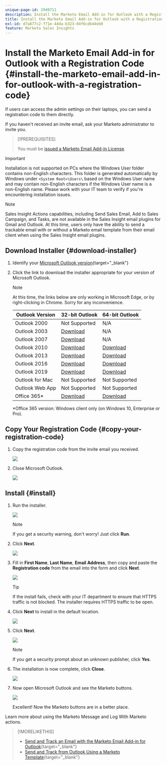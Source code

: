 ```yaml
---
unique-page-id: 2949711
description: Install the Marketo Email Add-in for Outlook with a Registration Code - Marketo Docs - Product Documentation
title: Install the Marketo Email Add-in for Outlook with a Registration Code
exl-id: d7a877c2-f71e-44da-b323-04f6cdb44eb0
feature: Marketo Sales Insights
---
```

# Install the Marketo Email Add-in for Outlook with a Registration Code {#install-the-marketo-email-add-in-for-outlook-with-a-registration-code}

If users can access the admin settings on their laptops, you can send a registration code to them directly.

If you haven't received an invite email, ask your Marketo administrator to invite you.

>[!PREREQUISITES]
>
>You must be [issued a Marketo Email Add-in License](/help/marketo/product-docs/marketo-sales-insight/msi-outlook-plugin/issue-a-marketo-email-add-in-license.md).

>[!IMPORTANT]
>
>Installation is not supported on PCs where the Windows User folder contains non-English characters. This folder is generated automatically by Windows under `<System Root>\Users\` based on the Windows User name and may contain non-English characters if the Windows User name is a non-English name. Please work with your IT team to verify if you're encountering installation issues.

>[!NOTE]
>
>Sales Insight Actions capabilities, including Send Sales Email, Add to Sales Campaign, and Tasks, are not available in the Sales Insight email plugins for Gmail and Outlook. At this time, users only have the ability to send a trackable email with or without a Marketo email template from their email client when using the Sales Insight email plugins.

## Download Installer {#download-installer}

1. Identify your [Microsoft Outlook version](https://support.office.com/en-us/article/what-version-of-outlook-do-i-have-b3a9568c-edb5-42b9-9825-d48d82b2257c){target="_blank"}

1. Click the link to download the installer appropriate for your version of Microsoft Outlook.

   >[!NOTE]
   >
   >At this time, the links below are only working in Microsoft Edge, or by right-clicking in Chrome. Sorry for any inconvenience.

   | Outlook Version |32-bit Outlook |64-bit Outlook |
   |---|---|---|
   | Outlook 2000 |Not Supported |N/A |
   | Outlook 2003 | [Download](https://munchkin.marketo.net/MarketoAddInSetup32.msi) |N/A |
   | Outlook 2007 | [Download](https://munchkin.marketo.net/MarketoAddInSetup32.msi) |N/A |
   | Outlook 2010 | [Download](https://munchkin.marketo.net/MarketoAddInSetup32.msi) | [Download](https://munchkin.marketo.net/MarketoAddInSetup64.msi) |
   | Outlook 2013 | [Download](https://munchkin.marketo.net/MarketoAddInSetup32.msi) | [Download](https://munchkin.marketo.net/MarketoAddInSetup64.msi) |
   | Outlook 2016 | [Download](https://munchkin.marketo.net/MarketoAddInSetup32.msi) | [Download](https://munchkin.marketo.net/MarketoAddInSetup64.msi) |
   | Outlook 2019 | [Download](https://munchkin.marketo.net/MarketoAddInSetup32.msi) | [Download](https://munchkin.marketo.net/MarketoAddInSetup64.msi) |
   | Outlook for Mac |Not Supported |Not Supported |
   | Outlook Web App |Not Supported |Not Supported |
   | Office 365* | [Download](https://munchkin.marketo.net/MarketoAddInSetup32.msi) | [Download](https://munchkin.marketo.net/MarketoAddInSetup64.msi) |

   *Office 365 version: Windows client only (on Windows 10, Enterprise or Pro).

## Copy Your Registration Code {#copy-your-registration-code}

1. Copy the registration code from the invite email you received.

   ![](assets/image2016-7-22-10-3a45-3a10.png)

1. Close Microsoft Outlook.

   ![](assets/ent-key-close-outlook-hand.png)

## Install {#install}

1. Run the installer.

   ![](assets/image2016-7-25-10-3a23-3a33.png)

   >[!NOTE]
   >
   >If you get a security warning, don't worry! Just click **Run**.

1. Click **Next**.

   ![](assets/welcome-to-the-setup-wizard-hand.png)

1. Fill in **First Name**, **Last Name**, **Email Address**, then copy and paste the **Registration code** from the email into the form and click **Next**.

   ![](assets/enter-your-information-hands.png)

   >[!TIP]
   >
   >If the install fails, check with your IT department to ensure that HTTPS traffic is not blocked. The installer requires HTTPS traffic to be open.

1. Click **Next** to install in the default location.

   ![](assets/select-installation-folder-hand.png)

1. Click **Next**.

   ![](assets/confirm-installation-hand.png)

   >[!NOTE]
   >
   >If you get a security prompt about an unknown publisher, click **Yes**.

1. The installation is now complete, click **Close**.

   ![](assets/image2014-9-23-15-3a52-3a11.png)

1. Now open Microsoft Outlook and see the Marketo buttons.

   ![](assets/image2016-8-24-15-3a47-3a38.png)

   Excellent! Now the Marketo buttons are in a better place.

Learn more about using the Marketo Message and Log With Marketo actions.

>[!MORELIKETHIS]
>
>* [Send and Track an Email with the Marketo Email Add-in for Outlook](/help/marketo/product-docs/marketo-sales-insight/msi-outlook-plugin/send-and-track-an-email-with-the-email-add-in-for-outlook.md){target="_blank"}
>* [Send and Track from Outlook Using a Marketo Template](/help/marketo/product-docs/marketo-sales-insight/msi-outlook-plugin/send-and-track-from-outlook-using-a-marketo-template.md){target="_blank"}
